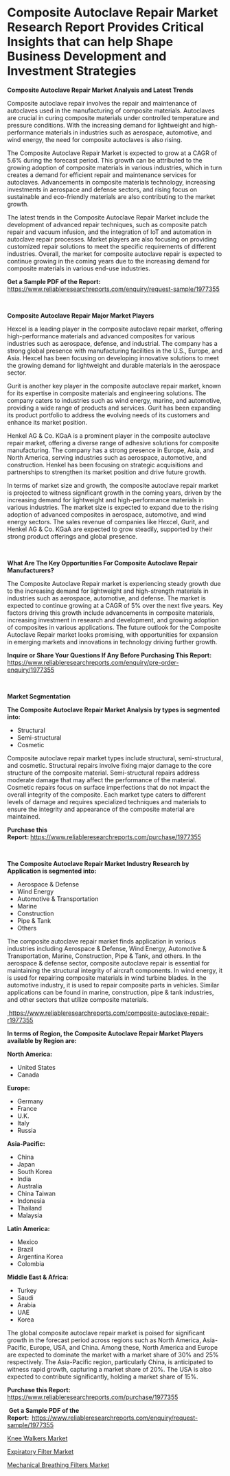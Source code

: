 <p><h1>Composite Autoclave Repair Market Research Report Provides Critical Insights that can help Shape Business Development and Investment Strategies</h1></p><p><strong>Composite Autoclave Repair Market Analysis and Latest Trends</strong></p>
<p><p>Composite autoclave repair involves the repair and maintenance of autoclaves used in the manufacturing of composite materials. Autoclaves are crucial in curing composite materials under controlled temperature and pressure conditions. With the increasing demand for lightweight and high-performance materials in industries such as aerospace, automotive, and wind energy, the need for composite autoclaves is also rising.</p><p>The Composite Autoclave Repair Market is expected to grow at a CAGR of 5.6% during the forecast period. This growth can be attributed to the growing adoption of composite materials in various industries, which in turn creates a demand for efficient repair and maintenance services for autoclaves. Advancements in composite materials technology, increasing investments in aerospace and defense sectors, and rising focus on sustainable and eco-friendly materials are also contributing to the market growth.</p><p>The latest trends in the Composite Autoclave Repair Market include the development of advanced repair techniques, such as composite patch repair and vacuum infusion, and the integration of IoT and automation in autoclave repair processes. Market players are also focusing on providing customized repair solutions to meet the specific requirements of different industries. Overall, the market for composite autoclave repair is expected to continue growing in the coming years due to the increasing demand for composite materials in various end-use industries.</p></p>
<p><strong>Get a Sample PDF of the Report:&nbsp;</strong> <a href="https://www.reliableresearchreports.com/enquiry/request-sample/1977355">https://www.reliableresearchreports.com/enquiry/request-sample/1977355</a></p>
<p>&nbsp;</p>
<p><strong>Composite Autoclave Repair Major Market Players</strong></p>
<p><p>Hexcel is a leading player in the composite autoclave repair market, offering high-performance materials and advanced composites for various industries such as aerospace, defense, and industrial. The company has a strong global presence with manufacturing facilities in the U.S., Europe, and Asia. Hexcel has been focusing on developing innovative solutions to meet the growing demand for lightweight and durable materials in the aerospace sector.</p><p>Gurit is another key player in the composite autoclave repair market, known for its expertise in composite materials and engineering solutions. The company caters to industries such as wind energy, marine, and automotive, providing a wide range of products and services. Gurit has been expanding its product portfolio to address the evolving needs of its customers and enhance its market position.</p><p>Henkel AG & Co. KGaA is a prominent player in the composite autoclave repair market, offering a diverse range of adhesive solutions for composite manufacturing. The company has a strong presence in Europe, Asia, and North America, serving industries such as aerospace, automotive, and construction. Henkel has been focusing on strategic acquisitions and partnerships to strengthen its market position and drive future growth.</p><p>In terms of market size and growth, the composite autoclave repair market is projected to witness significant growth in the coming years, driven by the increasing demand for lightweight and high-performance materials in various industries. The market size is expected to expand due to the rising adoption of advanced composites in aerospace, automotive, and wind energy sectors. The sales revenue of companies like Hexcel, Gurit, and Henkel AG & Co. KGaA are expected to grow steadily, supported by their strong product offerings and global presence.</p></p>
<p>&nbsp;</p>
<p><strong>What Are The Key Opportunities For Composite Autoclave Repair Manufacturers?</strong></p>
<p><p>The Composite Autoclave Repair market is experiencing steady growth due to the increasing demand for lightweight and high-strength materials in industries such as aerospace, automotive, and defense. The market is expected to continue growing at a CAGR of 5% over the next five years. Key factors driving this growth include advancements in composite materials, increasing investment in research and development, and growing adoption of composites in various applications. The future outlook for the Composite Autoclave Repair market looks promising, with opportunities for expansion in emerging markets and innovations in technology driving further growth.</p></p>
<p><strong>Inquire or Share Your Questions If Any Before Purchasing This Report:</strong> <a href="https://www.reliableresearchreports.com/enquiry/pre-order-enquiry/1977355">https://www.reliableresearchreports.com/enquiry/pre-order-enquiry/1977355</a></p>
<p>&nbsp;</p>
<p><strong>Market Segmentation</strong></p>
<p><strong>The Composite Autoclave Repair Market Analysis by types is segmented into:</strong></p>
<p><ul><li>Structural</li><li>Semi-structural</li><li>Cosmetic</li></ul></p>
<p><p>Composite autoclave repair market types include structural, semi-structural, and cosmetic. Structural repairs involve fixing major damage to the core structure of the composite material. Semi-structural repairs address moderate damage that may affect the performance of the material. Cosmetic repairs focus on surface imperfections that do not impact the overall integrity of the composite. Each market type caters to different levels of damage and requires specialized techniques and materials to ensure the integrity and appearance of the composite material are maintained.</p></p>
<p><strong>Purchase this Report:&nbsp;</strong><a href="https://www.reliableresearchreports.com/purchase/1977355">https://www.reliableresearchreports.com/purchase/1977355</a></p>
<p>&nbsp;</p>
<p><strong>The Composite Autoclave Repair Market Industry Research by Application is segmented into:</strong></p>
<p><ul><li>Aerospace & Defense</li><li>Wind Energy</li><li>Automotive & Transportation</li><li>Marine</li><li>Construction</li><li>Pipe & Tank</li><li>Others</li></ul></p>
<p><p>The composite autoclave repair market finds application in various industries including Aerospace & Defense, Wind Energy, Automotive & Transportation, Marine, Construction, Pipe & Tank, and others. In the aerospace & defense sector, composite autoclave repair is essential for maintaining the structural integrity of aircraft components. In wind energy, it is used for repairing composite materials in wind turbine blades. In the automotive industry, it is used to repair composite parts in vehicles. Similar applications can be found in marine, construction, pipe & tank industries, and other sectors that utilize composite materials.</p></p>
<p><a href="https://www.reliableresearchreports.com/composite-autoclave-repair-r1977355">&nbsp;https://www.reliableresearchreports.com/composite-autoclave-repair-r1977355</a></p>
<p><strong>In terms of Region, the Composite Autoclave Repair Market Players available by Region are:</strong></p>
<p>
    <p> <strong> North America: </strong>
        <ul>
            <li>United States</li>
            <li>Canada</li>
        </ul>
        </p> 
    <p> <strong> Europe: </strong>
        <ul>
            <li>Germany</li>
            <li>France</li>
            <li>U.K.</li>
            <li>Italy</li>
            <li>Russia</li>
        </ul>
        </p> 
    <p> <strong> Asia-Pacific: </strong>
        <ul>
            <li>China</li>
            <li>Japan</li>
            <li>South Korea</li>
            <li>India</li>
            <li>Australia</li>
            <li>China Taiwan</li>
            <li>Indonesia</li>
            <li>Thailand</li>
            <li>Malaysia</li>
        </ul>
        </p> 
    <p> <strong> Latin America: </strong>
        <ul>
            <li>Mexico</li>
            <li>Brazil</li>
            <li>Argentina Korea</li>
            <li>Colombia</li>
        </ul>
        </p> 
    <p> <strong> Middle East & Africa: </strong>
        <ul>
            <li>Turkey</li>
            <li>Saudi</li>
            <li>Arabia</li>
            <li>UAE</li>
            <li>Korea</li>
        </ul>
    </p>
    </p>
<p><p>The global composite autoclave repair market is poised for significant growth in the forecast period across regions such as North America, Asia-Pacific, Europe, USA, and China. Among these, North America and Europe are expected to dominate the market with a market share of 30% and 25% respectively. The Asia-Pacific region, particularly China, is anticipated to witness rapid growth, capturing a market share of 20%. The USA is also expected to contribute significantly, holding a market share of 15%.</p></p>
<p><strong>Purchase this Report: </strong><a href="https://www.reliableresearchreports.com/purchase/1977355">https://www.reliableresearchreports.com/purchase/1977355</a></p>
<p>&nbsp;<strong>Get a Sample PDF of the Report:&nbsp;&nbsp;</strong><a href="https://www.reliableresearchreports.com/enquiry/request-sample/1977355">https://www.reliableresearchreports.com/enquiry/request-sample/1977355</a></p>
<p><strong></strong></p>
<p><p><a href="https://view.publitas.com/reportprime-1/knee-walkers-market-size-and-market-trends-complete-industry-overview-2024-to-2031/">Knee Walkers Market</a></p><p><a href="https://view.publitas.com/reportprime-1/expiratory-filter-market-insights-into-market-cagr-market-trends-and-growth-strategies/">Expiratory Filter Market</a></p><p><a href="https://view.publitas.com/reportprime-1/analyzing-mechanical-breathing-filters-market-global-industry-perspective-and-forecast-2024-to-2031/">Mechanical Breathing Filters Market</a></p></p>
